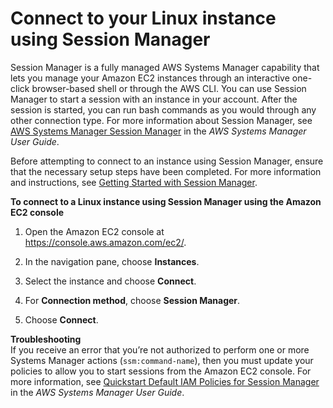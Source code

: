 # Connect to your Linux instance using Session Manager<a name="session-manager"></a>

Session Manager is a fully managed AWS Systems Manager capability that lets you manage your Amazon EC2 instances through an interactive one\-click browser\-based shell or through the AWS CLI\. You can use Session Manager to start a session with an instance in your account\. After the session is started, you can run bash commands as you would through any other connection type\. For more information about Session Manager, see [AWS Systems Manager Session Manager](https://docs.aws.amazon.com/systems-manager/latest/userguide/session-manager.html) in the *AWS Systems Manager User Guide*\.

Before attempting to connect to an instance using Session Manager, ensure that the necessary setup steps have been completed\. For more information and instructions, see [ Getting Started with Session Manager](https://docs.aws.amazon.com/systems-manager/latest/userguide/session-manager-getting-started.html)\.

**To connect to a Linux instance using Session Manager using the Amazon EC2 console**

1. Open the Amazon EC2 console at [https://console\.aws\.amazon\.com/ec2/](https://console.aws.amazon.com/ec2/)\.

1. In the navigation pane, choose **Instances**\.

1. Select the instance and choose **Connect**\.

1. For **Connection method**, choose **Session Manager**\.

1. Choose **Connect**\.

**Troubleshooting**  
If you receive an error that you’re not authorized to perform one or more Systems Manager actions \(`ssm:command-name`\), then you must update your policies to allow you to start sessions from the Amazon EC2 console\. For more information, see [ Quickstart Default IAM Policies for Session Manager](https://docs.aws.amazon.com/systems-manager/latest/userguide/getting-started-restrict-access-quickstart.html) in the *AWS Systems Manager User Guide*\.